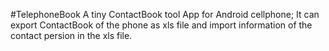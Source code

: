 #TelephoneBook
A tiny ContactBook tool App for Android cellphone;
It can export ContactBook of the phone as xls file and import information of the contact persion in the xls file.
